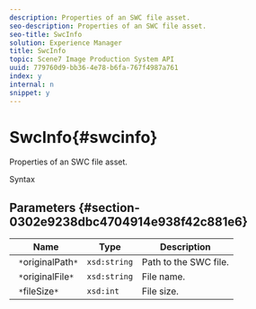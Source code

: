 ```yaml
---
description: Properties of an SWC file asset.
seo-description: Properties of an SWC file asset.
seo-title: SwcInfo
solution: Experience Manager
title: SwcInfo
topic: Scene7 Image Production System API
uuid: 779760d9-bb36-4e78-b6fa-767f4987a761
index: y
internal: n
snippet: y
---
```


# SwcInfo{#swcinfo}

Properties of an SWC file asset.

 Syntax 

## Parameters {#section-0302e9238dbc4704914e938f42c881e6}

|  Name  | Type  | Description  |
|---|---|---|
|  ` *`originalPath`*`  | `xsd:string`  | Path to the SWC file.  |
|  ` *`originalFile`*`  | `xsd:string`  | File name.  |
|  ` *`fileSize`*`  | `xsd:int`  | File size.  |

